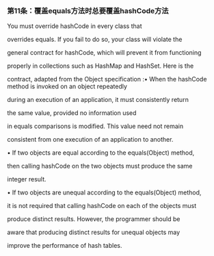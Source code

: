 ### 第11条：覆盖equals方法时总要覆盖hashCode方法

You must override hashCode in every class that

overrides equals. If you fail to do so, your class will violate the

general contract for hashCode, which will prevent it from functioning

properly in collections such as HashMap and HashSet. Here is the

contract, adapted from the Object specification :• When the hashCode method is invoked on an object repeatedly

during an execution of an application, it must consistently return

the same value, provided no information used

in equals comparisons is modified. This value need not remain

consistent from one execution of an application to another.

• If two objects are equal according to the equals\(Object\) method,

then calling hashCode on the two objects must produce the same

integer result.

• If two objects are unequal according to the equals\(Object\) method,

it is not required that calling hashCode on each of the objects must

produce distinct results. However, the programmer should be

aware that producing distinct results for unequal objects may

improve the performance of hash tables.

